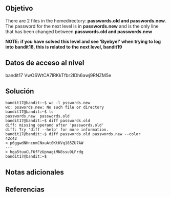 
## Objetivo
There are 2 files in the homedirectory: **passwords.old and passwords.new**. The password for the next level is in **passwords.new** and is the only line that has been changed between **passwords.old and passwords.new**

**NOTE: if you have solved this level and see ‘Byebye!’ when trying to log into bandit18, this is related to the next level, bandit19**
## Datos de acceso al nivel
bandit17
VwOSWtCA7lRKkTfbr2IDh6awj9RNZM5e
## Solución
```
bandit17@bandit:~$ wc -l psswords.new
wc: psswords.new: No such file or directory
bandit17@bandit:~$ ls
passwords.new  passwords.old
bandit17@bandit:~$ diff passwords.old
diff: missing operand after 'passwords.old'
diff: Try 'diff --help' for more information.
bandit17@bandit:~$ diff passwords.old passwords.new --color
42c42
< p6ggwdNHncnmCNxuAt0KtKVq185ZU7AW
---
> hga5tuuCLF6fFzUpnagiMN8ssu9LFrdg
bandit17@bandit:~$

```
## Notas adicionales
## Referencias 
